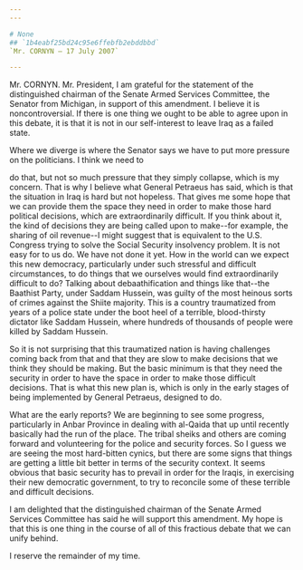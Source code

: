 ```yaml
---
---

# None
## `1b4eabf25bd24c95e6ffebfb2ebddbbd`
`Mr. CORNYN — 17 July 2007`

---
```



Mr. CORNYN. Mr. President, I am grateful for the statement of the 
distinguished chairman of the Senate Armed Services Committee, the 
Senator from Michigan, in support of this amendment. I believe it is 
noncontroversial. If there is one thing we ought to be able to agree 
upon in this debate, it is that it is not in our self-interest to leave 
Iraq as a failed state.

Where we diverge is where the Senator says we have to put more 
pressure on the politicians. I think we need to


do that, but not so much pressure that they simply collapse, which is 
my concern. That is why I believe what General Petraeus has said, which 
is that the situation in Iraq is hard but not hopeless. That gives me 
some hope that we can provide them the space they need in order to make 
those hard political decisions, which are extraordinarily difficult. If 
you think about it, the kind of decisions they are being called upon to 
make--for example, the sharing of oil revenue--I might suggest that is 
equivalent to the U.S. Congress trying to solve the Social Security 
insolvency problem. It is not easy for to us do. We have not done it 
yet. How in the world can we expect this new democracy, particularly 
under such stressful and difficult circumstances, to do things that we 
ourselves would find extraordinarily difficult to do? Talking about 
debaathification and things like that--the Baathist Party, under Saddam 
Hussein, was guilty of the most heinous sorts of crimes against the 
Shiite majority. This is a country traumatized from years of a police 
state under the boot heel of a terrible, blood-thirsty dictator like 
Saddam Hussein, where hundreds of thousands of people were killed by 
Saddam Hussein.


So it is not surprising that this traumatized nation is having 
challenges coming back from that and that they are slow to make 
decisions that we think they should be making. But the basic minimum is 
that they need the security in order to have the space in order to make 
those difficult decisions. That is what this new plan is, which is only 
in the early stages of being implemented by General Petraeus, designed 
to do.

What are the early reports? We are beginning to see some progress, 
particularly in Anbar Province in dealing with al-Qaida that up until 
recently basically had the run of the place. The tribal sheiks and 
others are coming forward and volunteering for the police and security 
forces. So I guess we are seeing the most hard-bitten cynics, but there 
are some signs that things are getting a little bit better in terms of 
the security context. It seems obvious that basic security has to 
prevail in order for the Iraqis, in exercising their new democratic 
government, to try to reconcile some of these terrible and difficult 
decisions.

I am delighted that the distinguished chairman of the Senate Armed 
Services Committee has said he will support this amendment. My hope is 
that this is one thing in the course of all of this fractious debate 
that we can unify behind.

I reserve the remainder of my time.